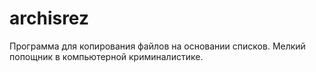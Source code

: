 # archisrez
Программа для копирования файлов на основании списков. Мелкий попощник в компьютерной криминалистике.
